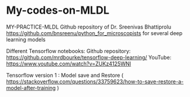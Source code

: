 # My-codes-on-MLDL
MY-PRACTICE-MLDL
Github repository of  Dr. Sreenivas Bhattiprolu  https://github.com/bnsreenu/python_for_microscopists  for several deep learning models

Different Tensorflow notebooks:
Github repository: https://github.com/mrdbourke/tensorflow-deep-learning/
YouTube: https://www.youtube.com/watch?v=ZUKz4125WNI

Tensorflow version 1 : Model save and Restore ( https://stackoverflow.com/questions/33759623/how-to-save-restore-a-model-after-training )
